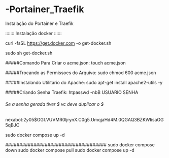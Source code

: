 # -Portainer_Traefik
Instalação do Portainer e Traefik

:::::::  Instalação docker  ::::::

curl -fsSL https://get.docker.com -o get-docker.sh

sudo sh get-docker.sh

#####Comando Para Criar o acme.json:
touch acme.json

#####Trocando as Permissoes do Arquivo:
sudo chmod 600 acme.json

#####Instalando Utilitario do Apache:
sudo apt-get install apache2-utils -y

#####Criando Senha Traefik:
htpasswd -nbB USUARIO SENHA

###### Se a senha gerada tiver $ vc deve duplicar o $
nexabot:$2y$05$GGI.VUVMR0ljrynX.C0g5.UmqjaHd4M.0QGAQ3BZKWIisaGG5qBJC


sudo docker compose up -d

####################################
sudo docker compose down
sudo docker compose pull
sudo docker compose up -d



